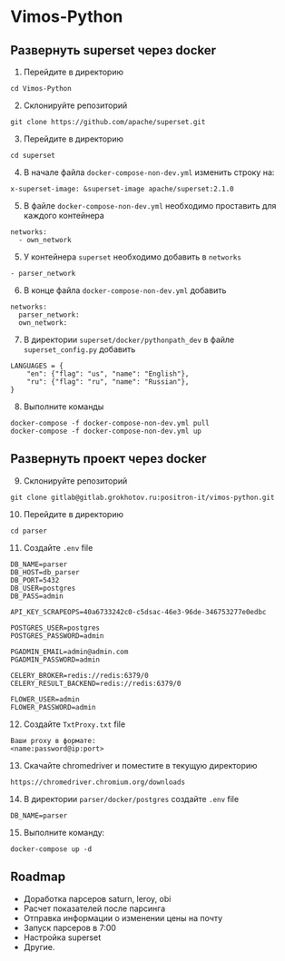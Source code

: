 # Vimos-Python

## Развернуть superset через docker

1. Перейдите в директорию
```
cd Vimos-Python
```
2. Склонируйте репозиторий
```
git clone https://github.com/apache/superset.git
```
3. Перейдите в директорию
```
cd superset
```
4. В начале файла `docker-compose-non-dev.yml` изменить строку на:
```
x-superset-image: &superset-image apache/superset:2.1.0
```
5. В файле `docker-compose-non-dev.yml` необходимо проставить для каждого контейнера
```
networks:
  - own_network
```
5. У контейнера `superset` необходимо добавить в `networks`
```
- parser_network
```
6. В конце файла `docker-compose-non-dev.yml` добавить
```
networks:
  parser_network:
  own_network:
```
7. В директории `superset/docker/pythonpath_dev` в файле `superset_config.py` добавить
```
LANGUAGES = {
    "en": {"flag": "us", "name": "English"},
    "ru": {"flag": "ru", "name": "Russian"},
}
```
8. Выполните команды
```
docker-compose -f docker-compose-non-dev.yml pull
docker-compose -f docker-compose-non-dev.yml up
```

## Развернуть проект через docker
9. Склонируйте репозиторий
```
git clone gitlab@gitlab.grokhotov.ru:positron-it/vimos-python.git
```
10. Перейдите в директорию 
```
cd parser
```
11. Создайте `.env` file
```
DB_NAME=parser
DB_HOST=db_parser
DB_PORT=5432
DB_USER=postgres
DB_PASS=admin

API_KEY_SCRAPEOPS=40a6733242c0-c5dsac-46e3-96de-346753277e0edbc

POSTGRES_USER=postgres
POSTGRES_PASSWORD=admin

PGADMIN_EMAIL=admin@admin.com
PGADMIN_PASSWORD=admin

CELERY_BROKER=redis://redis:6379/0
CELERY_RESULT_BACKEND=redis://redis:6379/0

FLOWER_USER=admin
FLOWER_PASSWORD=admin
```
12. Создайте `TxtProxy.txt` file
```
Ваши proxy в формате:
<name:password@ip:port>
```
13. Скачайте chromedriver и поместите в текущую директорию
```
https://chromedriver.chromium.org/downloads
```
14. В директории `parser/docker/postgres` создайте `.env` file
```
DB_NAME=parser
```
15. Выполните команду:
```
docker-compose up -d
```

## Roadmap
 - Доработка парсеров saturn, leroy, obi
 - Расчет показателей после парсинга
 - Отправка информации о изменении цены на почту
 - Запуск парсеров в 7:00
 - Настройка superset 
 - Другие.
